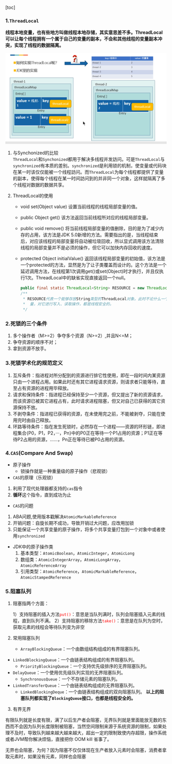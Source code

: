 [toc]

### 1.`ThreadLocal`

**线程本地变量，也有些地方叫做线程本地存储，其实意思差不多。ThreadLocal可以让每个线程拥有一个属于自己的变量的副本，不会和其他线程的变量副本冲突，实现了线程的数据隔离。**

![image-20210328234714795](.res/image/6.并发编程/image-20210328234714795.png)

1. 与Synchonized的比较  
   `ThreadLocal`和`Synchonized`都用于解决多线程并发訪问。可是`ThreadLocal`与`synchronized`有本质的差别。`synchronized`是利用锁的机制，使变量或代码块在某一时该仅仅能被一个线程訪问。而`ThreadLocal`为每个线程都提供了变量的副本，使得每个线程在某一时间訪问到的并非同一个对象，这样就隔离了多个线程对数据的数据共享。

2. ThreadLocal的使用  

   - void set(Object value) 
     设置当前线程的线程局部变量的值。

   - public Object get() 
     该方法返回当前线程所对应的线程局部变量。

   - public void remove() 
     将当前线程局部变量的值删除，目的是为了减少内存的占用，该方法是JDK 5.0新增的方法。需要指出的是，当线程结束后，对应该线程的局部变量将自动被垃圾回收，所以显式调用该方法清除线程的局部变量并不是必须的操作，但它可以加快内存回收的速度。

   - protected Object initialValue() 
     返回该线程局部变量的初始值，该方法是一个protected的方法，显然是为了让子类覆盖而设计的。这个方法是一个延迟调用方法，在线程第1次调用get()或set(Object)时才执行，并且仅执行1次。ThreadLocal中的缺省实现直接返回一个null。

     ```java
     public final static ThreadLocal<String> RESOURCE = new ThreadLocal<String>();  
     /**
      *	RESOURCE代表一个能够存放String类型的ThreadLocal对象。此时不论什么一个线程能够并发访问这个 
      *  量，对它进行写入、读取操作，都是线程安全的。
      */
     ```

     

     

### 2.死锁的三个条件

1. 多个操作者（M>=2）争夺多个资源（N>=2）,并且N<=M；
2. 争夺资源的顺序不对；
3. 拿到资源不放手。

### 3.死锁学术化的规范定义

1. 互斥条件：指进程对所分配到的资源进行排它性使用，即在一段时间内某资源只由一个进程占用。如果此时还有其它进程请求资源，则请求者只能等待，直至占有资源的进程用毕释放。  
2. 请求和保持条件：指进程已经保持至少一个资源，但又提出了新的资源请求，而该资源已被其它进程占有，此时请求进程阻塞，但又对自己已获得的其它资源保持不放。  
3. 不剥夺条件：指进程已获得的资源，在未使用完之前，不能被剥夺，只能在使用完时由自己释放。  
4. 环路等待条件：指在发生死锁时，必然存在一个进程——资源的环形链，即进程集合{P0，P1，P2，···，Pn}中的P0正在等待一个P1占用的资源；P1正在等待P2占用的资源，……，Pn正在等待已被P0占用的资源。

### 4.`CAS`(Compare And Swap)

- 原子操作
  - 锁操作就是一种重量级的原子操作（悲观锁）
- `CAS`的原理（乐观锁）

1. 利用了现代处理器都支持的`cas`指令
2. **循环**这个指令，直到成功为止

- `CAS`的问题

1. ABA问题,使用版本戳解决`AtomicMarkableReference`
2. 开销问题：自旋长期不成功，导致开销过大问题，应改用加锁
3. 只能保证一个共享变量的原子操作，将多个共享变量打包到一个对象中或者使用`synchronized`

- JDK中的原子操作类
  1. 基本类型：`AtomicBoolean`，`AtomicInteger`，`AtomicLong`
  2. 数组类：`AtomicIntegerArray`，`AtomicLongArray`，`AtomicReferenceArray`
  3. 引用类型：`AtomicReference`，`AtomicMarkableReference`，`AtomicStampedReference`

### 5.阻塞队列

1. 阻塞指两个方面：  

   1）支持阻塞的插入方法<span style='color:red'>`put()`</span>：意思是当队列满时，队列会阻塞插入元素的线程，直到队列不满。
   2）支持阻塞的移除方法<span style='color:red'>`take()`</span>：意思是在队列为空时，获取元素的线程会等待队列变为非空

2. 常用阻塞队列  

   - `ArrayBlockingQueue`：一个由数组结构组成的有界阻塞队列。
- `LinkedBlockingQueue`：一个由链表结构组成的有界阻塞队列。
   - `PriorityBlockingQueue`：一个支持优先级排序的无界阻塞队列。
- `DelayQueue`：一个使用优先级队列实现的无界阻塞队列。
   - `SynchronousQueue`：一个不存储元素的阻塞队列。
- `LinkedTransferQueue`：一个由链表结构组成的无界阻塞队列。
   - `LinkedBlockingDeque`：一个由链表结构组成的双向阻塞队列。
  **以上的阻塞队列都实现了`BlockingQueue`接口，也都是线程安全的。**
   
3. 有界无界

  ​		有限队列就是长度有限，满了以后生产者会阻塞，无界队列就是里面能放无数的东西而不会因为队列长度限制被阻塞，当然空间限制来源于系统资源的限制，如果处理不及时，导致队列越来越大越来越大，超出一定的限制致使内存超限，操作系统或者JVM帮你解决烦恼，直接把你 OOM kill 省事了。

  ​		无界也会阻塞，为何？因为阻塞不仅仅体现在生产者放入元素时会阻塞，消费者拿取元素时，如果没有元素，同样也会阻塞